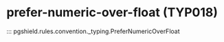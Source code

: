 # prefer-numeric-over-float (TYP018)

::: pgshield.rules.convention._typing.PreferNumericOverFloat

